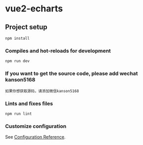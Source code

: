 # vue2-echarts

## Project setup

```
npm install
```

### Compiles and hot-reloads for development

```
npm run dev
```

### If you want to get the source code, please add wechat kanson5168

```
如果你想获取源码，请添加微信kanson5168
```

### Lints and fixes files

```
npm run lint
```

### Customize configuration

See [Configuration Reference](https://cli.vuejs.org/config/).
